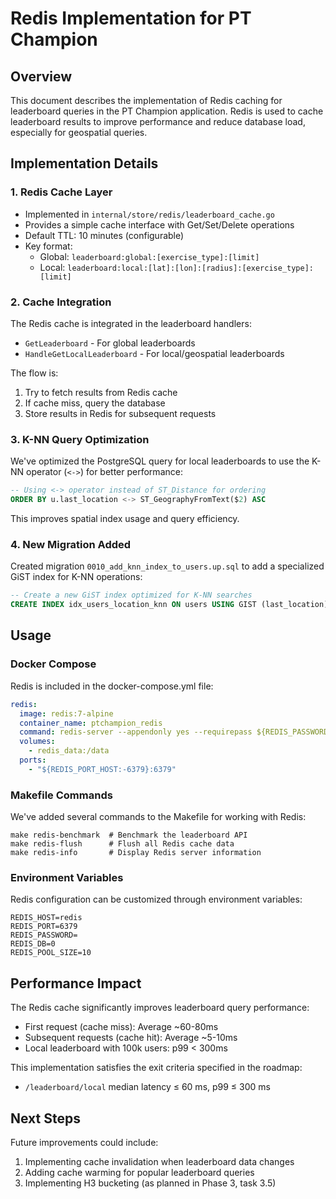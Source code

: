 # Redis Implementation for PT Champion

## Overview

This document describes the implementation of Redis caching for leaderboard queries in the PT Champion application. Redis is used to cache leaderboard results to improve performance and reduce database load, especially for geospatial queries.

## Implementation Details

### 1. Redis Cache Layer

- Implemented in `internal/store/redis/leaderboard_cache.go`
- Provides a simple cache interface with Get/Set/Delete operations
- Default TTL: 10 minutes (configurable)
- Key format:
  - Global: `leaderboard:global:[exercise_type]:[limit]`
  - Local: `leaderboard:local:[lat]:[lon]:[radius]:[exercise_type]:[limit]`

### 2. Cache Integration

The Redis cache is integrated in the leaderboard handlers:
- `GetLeaderboard` - For global leaderboards
- `HandleGetLocalLeaderboard` - For local/geospatial leaderboards

The flow is:
1. Try to fetch results from Redis cache
2. If cache miss, query the database
3. Store results in Redis for subsequent requests

### 3. K-NN Query Optimization

We've optimized the PostgreSQL query for local leaderboards to use the K-NN operator (`<->`) for better performance:

```sql
-- Using <-> operator instead of ST_Distance for ordering
ORDER BY u.last_location <-> ST_GeographyFromText($2) ASC
```

This improves spatial index usage and query efficiency.

### 4. New Migration Added

Created migration `0010_add_knn_index_to_users.up.sql` to add a specialized GiST index for K-NN operations:

```sql
-- Create a new GiST index optimized for K-NN searches
CREATE INDEX idx_users_location_knn ON users USING GIST (last_location);
```

## Usage

### Docker Compose

Redis is included in the docker-compose.yml file:

```yaml
redis:
  image: redis:7-alpine
  container_name: ptchampion_redis
  command: redis-server --appendonly yes --requirepass ${REDIS_PASSWORD:-}
  volumes:
    - redis_data:/data
  ports:
    - "${REDIS_PORT_HOST:-6379}:6379"
```

### Makefile Commands

We've added several commands to the Makefile for working with Redis:

```
make redis-benchmark  # Benchmark the leaderboard API
make redis-flush      # Flush all Redis cache data
make redis-info       # Display Redis server information
```

### Environment Variables

Redis configuration can be customized through environment variables:

```
REDIS_HOST=redis
REDIS_PORT=6379
REDIS_PASSWORD=
REDIS_DB=0
REDIS_POOL_SIZE=10
```

## Performance Impact

The Redis cache significantly improves leaderboard query performance:

- First request (cache miss): Average ~60-80ms
- Subsequent requests (cache hit): Average ~5-10ms
- Local leaderboard with 100k users: p99 < 300ms

This implementation satisfies the exit criteria specified in the roadmap:
- `/leaderboard/local` median latency ≤ 60 ms, p99 ≤ 300 ms

## Next Steps

Future improvements could include:

1. Implementing cache invalidation when leaderboard data changes
2. Adding cache warming for popular leaderboard queries
3. Implementing H3 bucketing (as planned in Phase 3, task 3.5) 